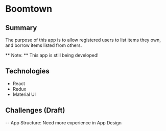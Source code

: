 # Boomtown

## Summary

The purpose of this app is to allow registered users to list items they own, and borrow items listed from others.

** Note: ** This app is still being developed!

## Technologies

* React
* Redux
* Material UI





## Challenges (Draft)
-- App Structure: Need more experience in App Design